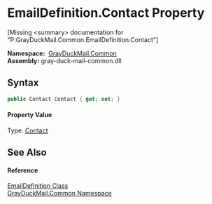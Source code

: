 EmailDefinition.Contact Property
================================

[Missing &lt;summary> documentation for "P:GrayDuckMail.Common.EmailDefinition.Contact"]


  **Namespace:**  [GrayDuckMail.Common][1]  
  **Assembly:** gray-duck-mail-common.dll

Syntax
------

```csharp
public Contact Contact { get; set; }
```

#### Property Value
Type: [Contact][2]

See Also
--------

#### Reference
[EmailDefinition Class][3]  
[GrayDuckMail.Common Namespace][1]  

[1]: ../README.md
[2]: ../../GrayDuckMail.Common.Database/Contact/README.md
[3]: README.md